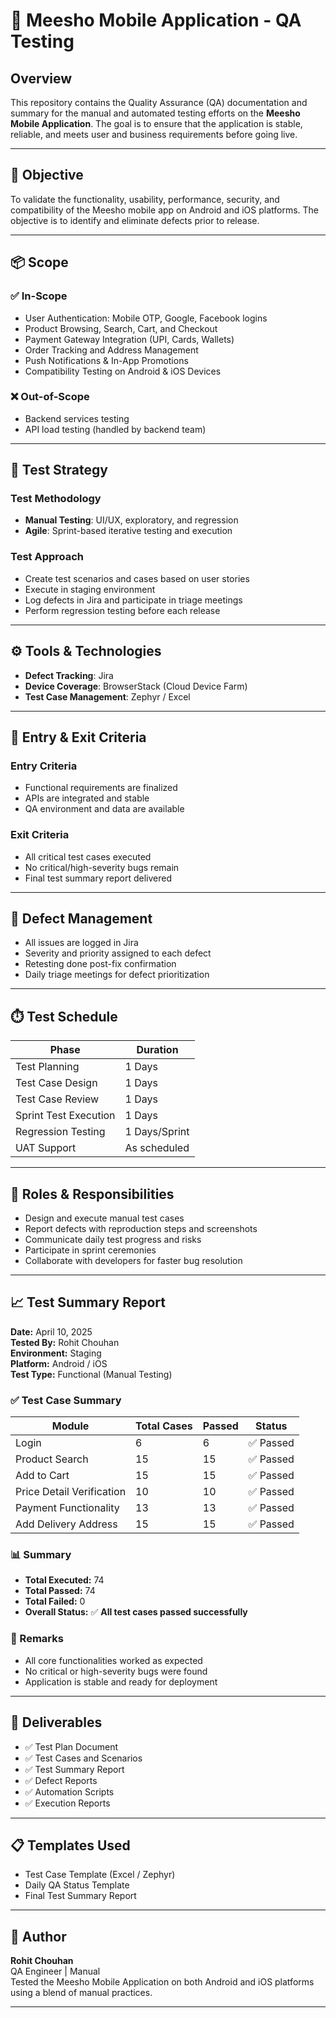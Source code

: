 # 📱 Meesho Mobile Application - QA Testing

## Overview
This repository contains the Quality Assurance (QA) documentation and summary for the manual and automated testing efforts on the **Meesho Mobile Application**. The goal is to ensure that the application is stable, reliable, and meets user and business requirements before going live.

---

## 🎯 Objective
To validate the functionality, usability, performance, security, and compatibility of the Meesho mobile app on Android and iOS platforms. The objective is to identify and eliminate defects prior to release.

---

## 📦 Scope

### ✅ In-Scope
- User Authentication: Mobile OTP, Google, Facebook logins
- Product Browsing, Search, Cart, and Checkout
- Payment Gateway Integration (UPI, Cards, Wallets)
- Order Tracking and Address Management
- Push Notifications & In-App Promotions
- Compatibility Testing on Android & iOS Devices

### ❌ Out-of-Scope
- Backend services testing
- API load testing (handled by backend team)

---

## 🧪 Test Strategy

### Test Methodology
- **Manual Testing**: UI/UX, exploratory, and regression
- **Agile**: Sprint-based iterative testing and execution

### Test Approach
- Create test scenarios and cases based on user stories
- Execute in staging environment
- Log defects in Jira and participate in triage meetings
- Perform regression testing before each release

---

## ⚙️ Tools & Technologies
- **Defect Tracking**: Jira
- **Device Coverage**: BrowserStack (Cloud Device Farm)
- **Test Case Management**: Zephyr / Excel

---

## 🚪 Entry & Exit Criteria

### Entry Criteria
- Functional requirements are finalized
- APIs are integrated and stable
- QA environment and data are available

### Exit Criteria
- All critical test cases executed
- No critical/high-severity bugs remain
- Final test summary report delivered

---

## 🐛 Defect Management
- All issues are logged in Jira
- Severity and priority assigned to each defect
- Retesting done post-fix confirmation
- Daily triage meetings for defect prioritization

---

## ⏱️ Test Schedule

| Phase                   | Duration          |
|------------------------|-------------------|
| Test Planning           | 1 Days            |
| Test Case Design        | 1 Days            |
| Test Case Review        | 1 Days            |
| Sprint Test Execution   |1 Days |
| Regression Testing      | 1 Days/Sprint     |
| UAT Support             | As scheduled      |

---

## 👤 Roles & Responsibilities

- Design and execute manual test cases
- Report defects with reproduction steps and screenshots
- Communicate daily test progress and risks
- Participate in sprint ceremonies
- Collaborate with developers for faster bug resolution

---

## 📈 Test Summary Report

**Date:** April 10, 2025  
**Tested By:** Rohit Chouhan  
**Environment:** Staging  
**Platform:** Android / iOS  
**Test Type:** Functional (Manual Testing)

### ✅ Test Case Summary

| Module                  | Total Cases | Passed | Status  |
|-------------------------|-------------|--------|---------|
| Login                   | 6           | 6      | ✅ Passed |
| Product Search          | 15          | 15     | ✅ Passed |
| Add to Cart             | 15          | 15     | ✅ Passed |
| Price Detail Verification | 10        | 10     | ✅ Passed |
| Payment Functionality   | 13          | 13     | ✅ Passed |
| Add Delivery Address    | 15          | 15     | ✅ Passed |

### 📊 Summary

- **Total Executed:** 74  
- **Total Passed:** 74  
- **Total Failed:** 0  
- **Overall Status:** ✅ **All test cases passed successfully**

### 📝 Remarks
- All core functionalities worked as expected
- No critical or high-severity bugs were found
- Application is stable and ready for deployment

---

## 📁 Deliverables
- ✅ Test Plan Document  
- ✅ Test Cases and Scenarios  
- ✅ Test Summary Report  
- ✅ Defect Reports  
- ✅ Automation Scripts  
- ✅ Execution Reports

---

## 📋 Templates Used
- Test Case Template (Excel / Zephyr)
- Daily QA Status Template
- Final Test Summary Report

---

## 📌 Author
**Rohit Chouhan**  
QA Engineer | Manual  
Tested the Meesho Mobile Application on both Android and iOS platforms using a blend of manual  practices.

---
